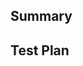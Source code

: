 <!--
Thank you for contributing to qrkie ! To help us out with reviewing, please consider the following:

- Does this pull request include a summary of the change? (See below.)
- Does this pull request include a descriptive title?
- Does this pull request include references to any relevant issues?
-->

## Summary

<!-- What's the purpose of the change? What does it do, and why? -->

## Test Plan

<!-- How was it tested? -->
